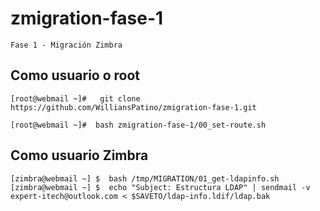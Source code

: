 # zmigration-fase-1

    Fase 1 - Migración Zimbra



##    Como usuario o root

  
    [root@webmail ~]#   git clone https://github.com/WilliansPatino/zmigration-fase-1.git

    [root@webmail ~]#  bash zmigration-fase-1/00_set-route.sh


##  Como usuario Zimbra 


    [zimbra@webmail ~] $  bash /tmp/MIGRATION/01_get-ldapinfo.sh
    [zimbra@webmail ~] $  echo "Subject: Estructura LDAP" | sendmail -v expert-itech@outlook.com < $SAVETO/ldap-info.ldif/ldap.bak

